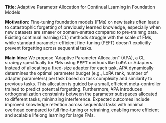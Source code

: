 **Title:** Adaptive Parameter Allocation for Continual Learning in Foundation Models

**Motivation:** Fine-tuning foundation models (FMs) on new tasks often leads to catastrophic forgetting of previously learned knowledge, especially when new datasets are smaller or domain-shifted compared to pre-training data. Existing continual learning (CL) methods struggle with the scale of FMs, while standard parameter-efficient fine-tuning (PEFT) doesn't explicitly prevent forgetting across sequential tasks.

**Main Idea:** We propose "Adaptive Parameter Allocation" (APA), a CL strategy specifically for FMs using PEFT methods like LoRA or Adapters. Instead of allocating a fixed-size adapter for each task, APA dynamically determines the optimal parameter budget (e.g., LoRA rank, number of adapter parameters) per task based on task complexity and similarity to previous tasks. This allocation is guided by a small, efficient meta-controller trained to predict potential forgetting. Furthermore, APA introduces orthogonalization constraints between the parameter subspaces allocated to different tasks, minimizing interference. Expected outcomes include improved knowledge retention across sequential tasks with minimal overhead compared to full fine-tuning or retraining, enabling more efficient and scalable lifelong learning for large FMs.